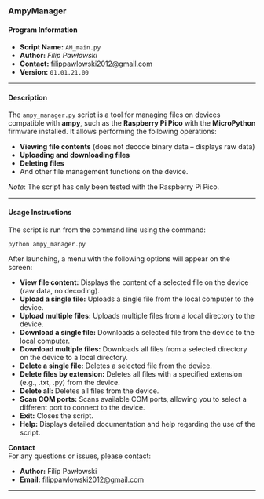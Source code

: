 ### **AmpyManager**

#### **Program Information**

- **Script Name:** `AM_main.py`
- **Author:** *Filip Pawłowski*
- **Contact:** [filippawlowski2012@gmail.com](mailto:filippawlowski2012@gmail.com)
- **Version:** `01.01.21.00`

---

#### **Description**

The `ampy_manager.py` script is a tool for managing files on devices compatible with **ampy**, such as the **Raspberry Pi Pico** with the **MicroPython** firmware installed. It allows performing the following operations:

- **Viewing file contents** (does not decode binary data – displays raw data)
- **Uploading and downloading files**
- **Deleting files**
- And other file management functions on the device.

*Note*: The script has only been tested with the Raspberry Pi Pico.

---

#### **Usage Instructions**

The script is run from the command line using the command:

    python ampy_manager.py

After launching, a menu with the following options will appear on the screen:

- **View file content:** Displays the content of a selected file on the device (raw data, no decoding).
- **Upload a single file:** Uploads a single file from the local computer to the device.
- **Upload multiple files:** Uploads multiple files from a local directory to the device.
- **Download a single file:** Downloads a selected file from the device to the local computer.
- **Download multiple files:** Downloads all files from a selected directory on the device to a local directory.
- **Delete a single file:** Deletes a selected file from the device.
- **Delete files by extension:** Deletes all files with a specified extension (e.g., .txt, .py) from the device.
- **Delete all:** Deletes all files from the device.
- **Scan COM ports:** Scans available COM ports, allowing you to select a different port to connect to the device.
- **Exit:** Closes the script.
- **Help:** Displays detailed documentation and help regarding the use of the script.

**Contact**  
For any questions or issues, please contact:

- **Author:** Filip Pawłowski
- **Email:** filippawlowski2012@gmail.com

---